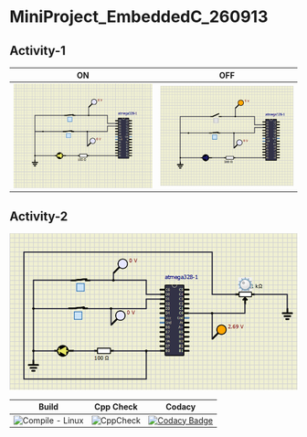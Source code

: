 # MiniProject_EmbeddedC_260913
## Activity-1

|ON|OFF|
|--|--|
| ![screen 1500px](simulation/Activity1_ON.PNG)| ![screen 1500px](simulation/Activity1_OFF.PNG)|

## Activity-2

![screen 1500px](simulation/Activity2.PNG)

|Build|Cpp Check|Codacy|
|-----|---------|------|
|![Compile - Linux](https://github.com/AnnapoornaDevarasetty/MiniProject_EmbeddedC_260913/actions/workflows/Compile.yml/badge.svg)|![CppCheck](https://github.com/AnnapoornaDevarasetty/MiniProject_EmbeddedC_260913/actions/workflows/CodeQuality.yml/badge.svg)|[![Codacy Badge](https://app.codacy.com/project/badge/Grade/77d51d1b07344ca98f6e948799ef2928)](https://www.codacy.com/gh/AnnapoornaDevarasetty/MiniProject_EmbeddedC_260913/dashboard?utm_source=github.com&amp;utm_medium=referral&amp;utm_content=AnnapoornaDevarasetty/MiniProject_EmbeddedC_260913&amp;utm_campaign=Badge_Grade)